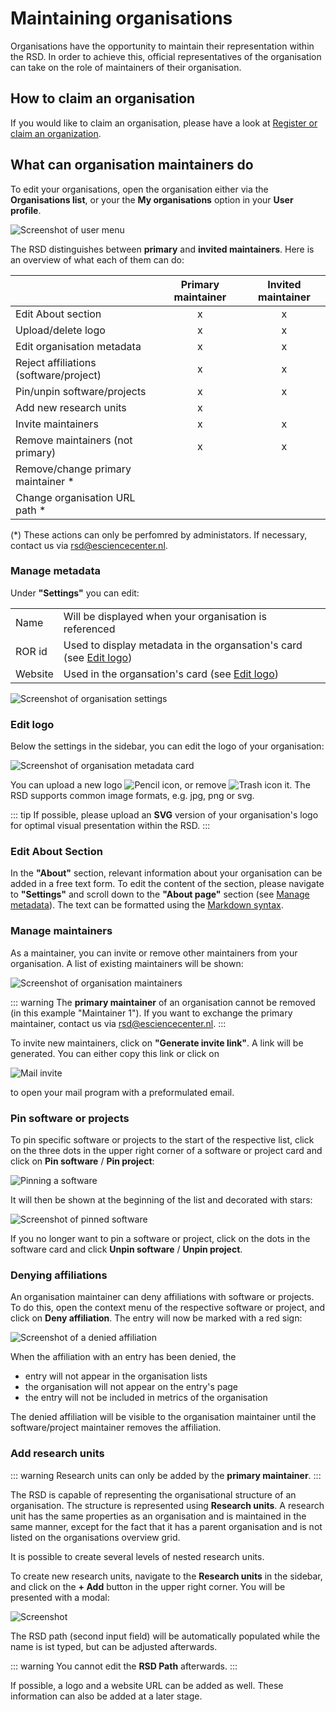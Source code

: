 <!--
SPDX-FileCopyrightText: 2023 Christian Meeßen (GFZ) <christian.meessen@gfz-potsdam.de>
SPDX-FileCopyrightText: 2023 Helmholtz Centre Potsdam - GFZ German Research Centre for Geosciences

SPDX-License-Identifier: CC-BY-4.0
-->

# Maintaining organisations

Organisations have the opportunity to maintain their representation within the RSD.
In order to achieve this, official representatives of the organisation can take on the role of maintainers of their organisation.

## How to claim an organisation

If you would like to claim an organisation, please have a look at [Register or claim an organization](register-organization.md).

## What can organisation maintainers do

To edit your organisations, open the organisation either via the __Organisations list__, or your the __My organisations__ option in your __User profile__.

![Screenshot of user menu](/my-organisations.png)

The RSD distinguishes between __primary__ and __invited maintainers__.
Here is an overview of what each of them can do:

|                                        | Primary maintainer | Invited maintainer |
|----------------------------------------|:------------------:|:------------------:|
| Edit About section                     |         x          |         x          |
| Upload/delete logo                     |         x          |         x          |
| Edit organisation metadata             |         x          |         x          |
| Reject affiliations (software/project) |         x          |         x          |
| Pin/unpin software/projects            |         x          |         x          |
| Add new research units                 |         x          |                    |
| Invite maintainers                     |         x          |         x          |
| Remove maintainers (not primary)       |         x          |         x          |
| Remove/change primary maintainer *     |                    |                    |
| Change organisation URL path *         |                    |                    |

(*) These actions can only be perfomred by administators. If necessary, contact us via [rsd@esciencecenter.nl](mailto:rsd@esciencecenter.nl).

### Manage metadata

Under __"Settings"__ you can edit:

<table>
    <tr>
        <td>Name</td>
        <td>Will be displayed when your organisation is referenced</td>
    </tr>
    <tr>
        <td>ROR id</td>
        <td>Used to display metadata in the organsation's card (see <a href="#edit-logo">Edit logo</a>)</td>
    </tr>
    <tr>
        <td>Website</td>
        <td>Used in the organsation's card (see <a href="#edit-logo">Edit logo</a>)</td>
    </tr>
</table>

![Screenshot of organisation settings](/organisation-metadata.png)

### Edit logo

Below the settings in the sidebar, you can edit the logo of your organisation:

![Screenshot of organisation metadata card](/organisation-metadata-card.png)

You can upload a new logo ![Pencil icon](/pencil.png), or remove ![Trash icon](/trash.png) it.
The RSD supports common image formats, e.g. jpg, png or svg.

::: tip
If possible, please upload an __SVG__ version of your organisation's logo for optimal visual presentation within the RSD.
:::

### Edit About Section

In the __"About"__ section, relevant information about your organisation can be added in a free text form.
To edit the content of the section, please navigate to __"Settings"__ and scroll down to the __"About page"__ section (see [Manage metadata](#manage-metadata)).
The text can be formatted using the [Markdown syntax](https://www.markdownguide.org/basic-syntax/).

### Manage maintainers

As a maintainer, you can invite or remove other maintainers from your organisation.
A list of existing maintainers will be shown:

![Screenshot of organisation maintainers](/organisation-maintainers.png)

::: warning
The __primary maintainer__ of an organisation cannot be removed (in this example "Maintainer 1").
If you want to exchange the primary maintainer, contact us via [rsd@esciencecenter.nl](mailto:rsd@esciencecenter.nl).
:::

To invite new maintainers, click on __"Generate invite link"__.
A link will be generated.
You can either copy this link or click on

![Mail invite](/email-invite.png)

to open your mail program with a preformulated email.

### Pin software or projects

To pin specific software or projects to the start of the respective list, click on the three dots in the upper right corner of a software or project card and click on __Pin software__ / __Pin project__:

![Pinning a software](/pin-software.png)

It will then be shown at the beginning of the list and decorated with stars:

![Screenshot of pinned software](/pinned-software.png)

If you no longer want to pin a software or project, click on the dots in the software card and click __Unpin software__ / __Unpin project__.

### Denying affiliations

An organisation maintainer can deny affiliations with software or projects.
To do this, open the context menu of the respective software or project, and click on __Deny affiliation__.
The entry will now be marked with a red sign:

![Screenshot of a denied affiliation](/affiliation-denied.png)

When the affiliation with an entry has been denied, the

* entry will not appear in the organisation lists
* the organisation will not appear on the entry's page
* the entry will not be included in metrics of the organisation

The denied affiliation will be visible to the organisation maintainer until the software/project maintainer removes the affiliation.

### Add research units

::: warning
Research units can only be added by the __primary maintainer__.
:::

The RSD is capable of representing the organisational structure of an organisation.
The structure is represented using __Research units__.
A research unit has the same properties as an organisation and is maintained in the same manner, except for the fact that it has a parent organisation and is not listed on the organisations overview grid.

It is possible to create several levels of nested research units.

To create new research units, navigate to the __Research units__ in the sidebar, and click on the __+ Add__ button in the upper right corner. You will be presented with a modal:

![Screenshot](/research-unit-modal.png)

The RSD path (second input field) will be automatically populated while the name is ist typed, but can be adjusted afterwards.

::: warning
You cannot edit the __RSD Path__ afterwards.
:::

If possible, a logo and a website URL can be added as well.
These information can also be added at a later stage.
